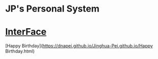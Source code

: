 # JP's Personal System
[InterFace](https://dnapei.github.io/Jinghua-Pei.github.io/InterFace.html)
====================================================================================
[Happy Birthday](https://dnapei.github.io/Jinghua-Pei.github.io/Happy Birthday.html)
